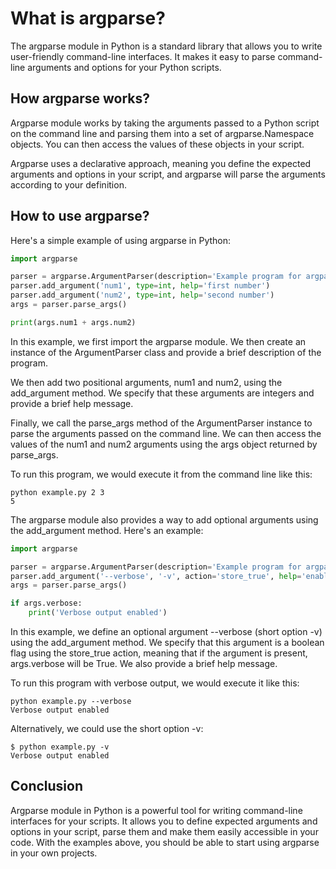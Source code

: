 # What is argparse?

The argparse module in Python is a standard library that allows you to write user-friendly command-line interfaces. It makes it easy to parse command-line arguments and options for your Python scripts.

## How argparse works?

Argparse module works by taking the arguments passed to a Python script on the command line and parsing them into a set of argparse.Namespace objects. You can then access the values of these objects in your script.

Argparse uses a declarative approach, meaning you define the expected arguments and options in your script, and argparse will parse the arguments according to your definition.

## How to use argparse?

Here's a simple example of using argparse in Python:

````python
import argparse

parser = argparse.ArgumentParser(description='Example program for argparse')
parser.add_argument('num1', type=int, help='first number')
parser.add_argument('num2', type=int, help='second number')
args = parser.parse_args()

print(args.num1 + args.num2)
````

In this example, we first import the argparse module. We then create an instance of the ArgumentParser class and provide a brief description of the program.

We then add two positional arguments, num1 and num2, using the add_argument method. We specify that these arguments are integers and provide a brief help message.

Finally, we call the parse_args method of the ArgumentParser instance to parse the arguments passed on the command line. We can then access the values of the num1 and num2 arguments using the args object returned by parse_args.

To run this program, we would execute it from the command line like this:

````console
python example.py 2 3
5
````

The argparse module also provides a way to add optional arguments using the add_argument method. Here's an example:

````python
import argparse

parser = argparse.ArgumentParser(description='Example program for argparse')
parser.add_argument('--verbose', '-v', action='store_true', help='enable verbose output')
args = parser.parse_args()

if args.verbose:
    print('Verbose output enabled')
````

In this example, we define an optional argument --verbose (short option -v) using the add_argument method. We specify that this argument is a boolean flag using the store_true action, meaning that if the argument is present, args.verbose will be True. We also provide a brief help message.

To run this program with verbose output, we would execute it like this:

````console
python example.py --verbose
Verbose output enabled
````
Alternatively, we could use the short option -v:

````console
$ python example.py -v
Verbose output enabled
````

## Conclusion
Argparse module in Python is a powerful tool for writing command-line interfaces for your scripts. It allows you to define expected arguments and options in your script, parse them and make them easily accessible in your code. With the examples above, you should be able to start using argparse in your own projects.
